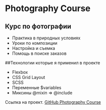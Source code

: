 # Photography Course

## Курс по фотографии

* Практика в природных условиях
* Уроки по композиции
* Настройка и съемка
* Помощь в поиске заказов


##Технологии которые я применил в проекте

* Flexbox
* CSS Grid Layout
* SCSS
* Переменные $variables
* Миксины @mixin => @include

Ссылка на проект. [GitHub Photography Course](https://github.com/MishchenkoArtem/photography-course) 
